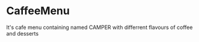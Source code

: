 # CaffeeMenu
It's cafe menu containing named CAMPER with differrent flavours of coffee and desserts
